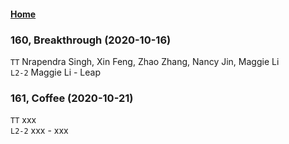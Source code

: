 #### [Home](https://eshtmc.github.io/)    

### 160, Breakthrough (2020-10-16)           
`TT`  Nrapendra Singh, Xin Feng, Zhao Zhang, Nancy Jin, Maggie Li       
`L2-2` Maggie Li - Leap   

### 161, Coffee (2020-10-21)     
`TT`  xxx       
`L2-2` xxx - xxx   